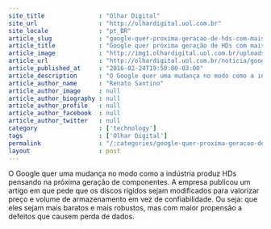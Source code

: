 ```yaml
---
site_title               : "Olhar Digital"
site_url                 : "http://olhardigital.uol.com.br"
site_locale              : "pt_BR"
article_slug             : "google-quer-proxima-geracao-de-hds-com-mais-espaco-e-menos-confiavel"
article_title            : "Google quer próxima geração de HDs com mais espaço e menos confiável"
article_image            : "http://img1.olhardigital.uol.com.br/uploads/acervo_imagens/2016/02/20160224195350_660_420.jpg"
article_url              : "http://olhardigital.uol.com.br/noticia/google-quer-proxima-geracao-de-hds-com-mais-espaco-e-menos-confiavel/55504"
article_published_at     : "2016-02-24T19:50:00-03:00"
article_description      : "O Google quer uma mudança no modo como a indústria produz HDs pensando na próxima geração de componentes. A empresa publicou um artigo em que pede que os discos rígidos sejam modificados para valorizar preço e volume de armazenamento em vez de confiabilidade. Ou seja: que eles sejam mais baratos e mais robustos, mas com maior propensão a defeitos que causem perda de dados."
article_author_name      : "Renato Santino"
article_author_image     : null
article_author_biography : null
article_author_profile   : null
article_author_facebook  : null
article_author_twitter   : null
category                 : ['technology']
tags                     : ['Olhar Digital']
permalink                : "/:categories/google-quer-proxima-geracao-de-hds-com-mais-espaco-e-menos-confiavel/"
layout                   : post
---
```


O Google quer uma mudança no modo como a indústria produz HDs pensando na próxima geração de componentes. A empresa publicou um artigo em que pede que os discos rígidos sejam modificados para valorizar preço e volume de armazenamento em vez de confiabilidade. Ou seja: que eles sejam mais baratos e mais robustos, mas com maior propensão a defeitos que causem perda de dados.
